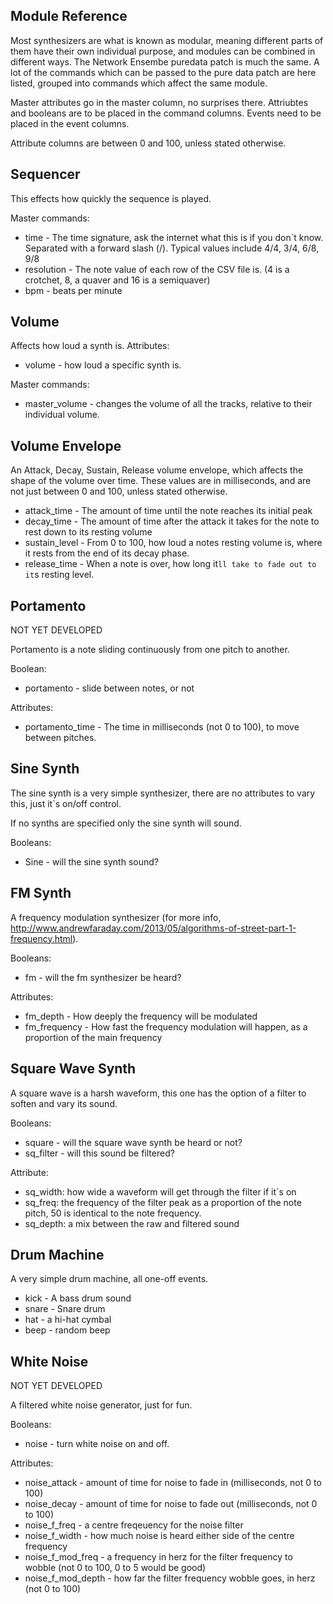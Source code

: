 Module Reference
----------------

Most synthesizers are what is known as modular, meaning different parts of them have their own individual purpose, and modules can be combined in different ways. The Network Ensembe puredata patch is much the same. A lot of the commands which can be passed to the pure data patch are here listed, grouped into commands which affect the same module. 

Master attributes go in the master column, no surprises there.
Attriubtes and booleans are to be placed in the command columns.
Events need to be placed in the event columns.

Attribute columns are between 0 and 100, unless stated otherwise.


Sequencer
---------

This effects how quickly the sequence is played. 

Master commands:
* time - The time signature, ask the internet what this is if you don`t know. Separated with a forward slash (/). Typical values include 4/4, 3/4, 6/8, 9/8
* resolution - The note value of each row of the CSV file is. (4 is a crotchet, 8, a quaver and 16 is a semiquaver)
* bpm - beats per minute

Volume
------

Affects how loud a synth is.
Attributes:
* volume - how loud a specific synth is. 

Master commands:
* master_volume - changes the volume of all the tracks, relative to their individual volume.

Volume Envelope
---------------

An Attack, Decay, Sustain, Release volume envelope, which affects the shape of the volume over time. These values are in milliseconds, and are not just between 0 and 100, unless stated otherwise.

* attack_time - The amount of time until the note reaches its initial peak
* decay_time - The amount of time after the attack it takes for the note to rest down to its resting volume
* sustain_level - From 0 to 100, how loud a notes resting volume is, where it rests from the end of its decay phase.
* release_time - When a note is over, how long it`ll take to fade out to it`s resting level.

Portamento
----------

NOT YET DEVELOPED

Portamento is a note sliding continuously from one pitch to another. 

Boolean:
* portamento - slide between notes, or not

Attributes:
* portamento_time - The time in milliseconds (not 0 to 100), to move between pitches. 

Sine Synth 
----------

The sine synth is a very simple synthesizer, there are no attributes to vary this, just it`s on/off control. 

If no synths are specified only the sine synth will sound.

Booleans:
* Sine - will the sine synth sound?

FM Synth 
--------

A frequency modulation synthesizer (for more info, http://www.andrewfaraday.com/2013/05/algorithms-of-street-part-1-frequency.html). 

Booleans: 
* fm - will the fm synthesizer be heard?

Attributes:
* fm_depth - How deeply the frequency will be modulated
* fm_frequency - How fast the frequency modulation will happen, as a proportion of the main frequency

Square Wave Synth
-----------------

A square wave is a harsh waveform, this one has the option of a filter to soften and vary its sound.

Booleans:
* square - will the square wave synth be heard or not? 
* sq_filter - will this sound be filtered?

Attribute:
* sq_width: how wide a waveform will get through the filter if it`s on
* sq_freq: the frequency of the filter peak as a proportion of the note pitch, 50 is identical to the note frequency.
* sq_depth: a mix between the raw and filtered sound

Drum Machine
------------

A very simple drum machine, all one-off events. 

* kick - A bass drum sound
* snare - Snare drum
* hat - a hi-hat cymbal
* beep - random beep


White Noise
-----------

NOT YET DEVELOPED 

A filtered white noise generator, just for fun. 

Booleans: 
* noise - turn white noise on and off.

Attributes: 
* noise_attack - amount of time for noise to fade in (milliseconds, not 0 to 100)
* noise_decay - amount of time for noise to fade out (milliseconds, not 0 to 100)
* noise_f_freq - a centre freqeuency for the noise filter
* noise_f_width - how much noise is heard either side of the centre frequency
* noise_f_mod_freq - a frequency in herz for the filter frequency to wobble (not 0 to 100, 0 to 5 would be good)
* noise_f_mod_depth - how far the filter frequency wobble goes, in herz (not 0 to 100)




